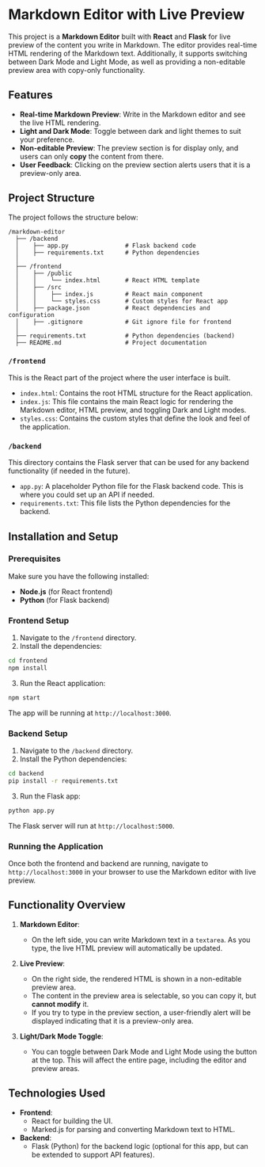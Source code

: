 # Markdown Editor with Live Preview

This project is a **Markdown Editor** built with **React** and **Flask** for live preview of the content you write in Markdown. The editor provides real-time HTML rendering of the Markdown text. Additionally, it supports switching between Dark Mode and Light Mode, as well as providing a non-editable preview area with copy-only functionality.

## Features

- **Real-time Markdown Preview**: Write in the Markdown editor and see the live HTML rendering.
- **Light and Dark Mode**: Toggle between dark and light themes to suit your preference.
- **Non-editable Preview**: The preview section is for display only, and users can only **copy** the content from there.
- **User Feedback**: Clicking on the preview section alerts users that it is a preview-only area.

## Project Structure

The project follows the structure below:

```
/markdown-editor
  ├── /backend
  │    ├── app.py                # Flask backend code
  │    ├── requirements.txt      # Python dependencies
  │
  ├── /frontend
  │    ├── /public
  │    │    └── index.html       # React HTML template
  │    ├── /src
  │    │    ├── index.js         # React main component
  │    │    └── styles.css       # Custom styles for React app
  │    ├── package.json          # React dependencies and configuration
  │    ├── .gitignore            # Git ignore file for frontend
  │
  ├── requirements.txt           # Python dependencies (backend)
  ├── README.md                  # Project documentation
```

### `/frontend`

This is the React part of the project where the user interface is built.

- `index.html`: Contains the root HTML structure for the React application.
- `index.js`: This file contains the main React logic for rendering the Markdown editor, HTML preview, and toggling Dark and Light modes.
- `styles.css`: Contains the custom styles that define the look and feel of the application.

### `/backend`

This directory contains the Flask server that can be used for any backend functionality (if needed in the future).

- `app.py`: A placeholder Python file for the Flask backend code. This is where you could set up an API if needed.
- `requirements.txt`: This file lists the Python dependencies for the backend.

## Installation and Setup

### Prerequisites

Make sure you have the following installed:

- **Node.js** (for React frontend)
- **Python** (for Flask backend)

### Frontend Setup

1. Navigate to the `/frontend` directory.
2. Install the dependencies:

```bash
cd frontend
npm install
```

3. Run the React application:

```bash
npm start
```

The app will be running at `http://localhost:3000`.

### Backend Setup

1. Navigate to the `/backend` directory.
2. Install the Python dependencies:

```bash
cd backend
pip install -r requirements.txt
```

3. Run the Flask app:

```bash
python app.py
```

The Flask server will run at `http://localhost:5000`.

### Running the Application

Once both the frontend and backend are running, navigate to `http://localhost:3000` in your browser to use the Markdown editor with live preview.

## Functionality Overview

1. **Markdown Editor**:
   - On the left side, you can write Markdown text in a `textarea`. As you type, the live HTML preview will automatically be updated.
2. **Live Preview**:

   - On the right side, the rendered HTML is shown in a non-editable preview area.
   - The content in the preview area is selectable, so you can copy it, but **cannot modify** it.
   - If you try to type in the preview section, a user-friendly alert will be displayed indicating that it is a preview-only area.

3. **Light/Dark Mode Toggle**:
   - You can toggle between Dark Mode and Light Mode using the button at the top. This will affect the entire page, including the editor and preview areas.

## Technologies Used

- **Frontend**:
  - React for building the UI.
  - Marked.js for parsing and converting Markdown text to HTML.
- **Backend**:
  - Flask (Python) for the backend logic (optional for this app, but can be extended to support API features).